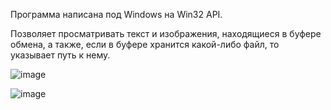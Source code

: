 Программа написана под Windows на Win32 API.

Позволяет просматривать текст и изображения, находящиеся в буфере обмена, а также, если в буфере хранится какой-либо файл, то указывает путь к нему.

![image](https://github.com/Laynholt/buffer_viewer/assets/41357381/96307e8e-9466-4135-b931-93bb1bbdd25d)

![image](https://github.com/Laynholt/buffer_viewer/assets/41357381/a0c330ba-9b6d-457b-b317-a55b35400955)
